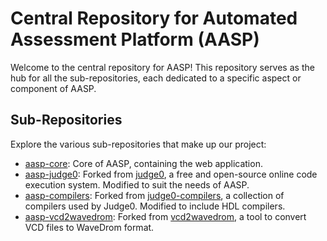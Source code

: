 # Central Repository for Automated Assessment Platform (AASP)

Welcome to the central repository for AASP! This repository serves as the hub for all the sub-repositories, each dedicated to a specific aspect or component of AASP.

## Sub-Repositories

Explore the various sub-repositories that make up our project:

- [aasp-core](https://github.com/chongyih/aasp-core): Core of AASP, containing the web application.
- [aasp-judge0](https://github.com/chongyih/aasp-judge0): Forked from [judge0](https://github.com/judge0/judge0), a free and open-source online code execution system. Modified to suit the needs of AASP.
- [aasp-compilers](https://github.com/chongyih/aasp-compiler): Forked from [judge0-compilers](https://github.com/judge0/compilers), a collection of compilers used by Judge0. Modified to include HDL compilers.
- [aasp-vcd2wavedrom](https://github.com/chongyih/aasp-vcd2wavedrom): Forked from [vcd2wavedrom](https://github.com/Toroid-io/vcd2wavedrom), a tool to convert VCD files to WaveDrom format.
